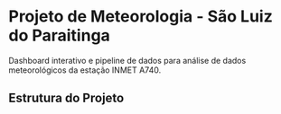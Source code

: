 # Projeto de Meteorologia - São Luiz do Paraitinga

Dashboard interativo e pipeline de dados para análise de dados meteorológicos da estação INMET A740.

## Estrutura do Projeto
